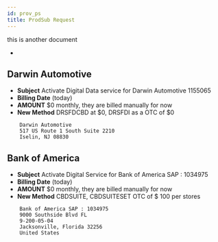 ```yaml
---
id: prov_ps
title: ProdSub Request
---
```


this is another document

-

## Darwin Automotive

- **Subject** Activate Digital Data service for Darwin Automotive 1155065
- **Billing Date** (today)
- **AMOUNT**  $0 monthly, they are billed manually for now
- **New Method** DRSFDCBD  at $0, DRSFDI as a OTC of $0

```
	Darwin Automotive
	517 US Route 1 South Suite 2210
	Iselin, NJ 08830
```

## Bank of America

- **Subject** Activate Digital Service for Bank of America SAP : 1034975
- **Billing Date** (today)
- **AMOUNT**  $0 monthly, they are billed manually for now
- **New Method** CBDSUITE, CBDSUITESET OTC of $ 100 per stores

```
	Bank of America SAP : 1034975
	9000 Southside Blvd FL
	9-200-05-04
	Jacksonville, Florida 32256
	United States
```
